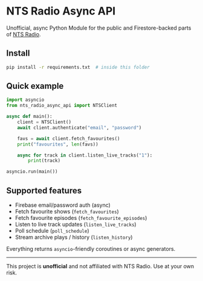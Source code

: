 # NTS Radio Async API

Unofficial, async Python Module for the public and Firestore-backed parts of [NTS Radio](https://www.nts.live).

## Install
```bash
pip install -r requirements.txt  # inside this folder
```

## Quick example
```python
import asyncio
from nts_radio_async_api import NTSClient

async def main():
    client = NTSClient()
    await client.authenticate("email", "password")

    favs = await client.fetch_favourites()
    print("favourites", len(favs))

    async for track in client.listen_live_tracks("1"):
        print(track)

asyncio.run(main())
```

## Supported features
* Firebase email/password auth (async)
* Fetch favourite shows (`fetch_favourites`)
* Fetch favourite episodes (`fetch_favourite_episodes`)
* Listen to live track updates (`listen_live_tracks`)
* Poll schedule (`poll_schedule`)
* Stream archive plays / history (`listen_history`)

Everything returns `asyncio`-friendly coroutines or async generators.

---
This project is **unofficial** and not affiliated with NTS Radio. Use at your own risk. 